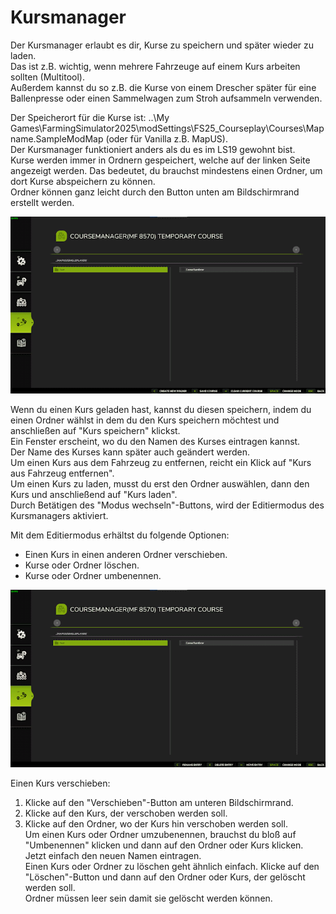 # Kursmanager

  
Der Kursmanager erlaubt es dir, Kurse zu speichern und später wieder zu laden.  
Das ist z.B. wichtig, wenn mehrere Fahrzeuge auf einem Kurs arbeiten sollten (Multitool).  
Außerdem kannst du so z.B. die Kurse von einem Drescher später für eine Ballenpresse oder einen Sammelwagen zum Stroh aufsammeln verwenden.  
  
Der Speicherort für die Kurse ist: ..\My Games\FarmingSimulator2025\modSettings\FS25_Courseplay\Courses\Mapname.SampleModMap (oder für Vanilla z.B. MapUS).  
Der Kursmanager funktioniert anders als du es im LS19 gewohnt bist.  
Kurse werden immer in Ordnern gespeichert, welche auf der linken Seite angezeigt werden. Das bedeutet, du brauchst mindestens einen Ordner, um dort Kurse abspeichern zu können.  
Ordner können ganz leicht durch den Button unten am Bildschirmrand erstellt werden.  


![Image](../assets/images/managerbasehelp_0_0_765_430.png)

  
Wenn du einen Kurs geladen hast, kannst du diesen speichern, indem du einen Ordner wählst in dem du den Kurs speichern möchtest und anschließen auf "Kurs speichern" klickst.  
Ein Fenster erscheint, wo du den Namen des Kurses eintragen kannst.  
Der Name des Kurses kann später auch geändert werden.  
Um einen Kurs aus dem Fahrzeug zu entfernen, reicht ein Klick auf "Kurs aus Fahrzeug entfernen".  
Um einen Kurs zu laden, musst du erst den Ordner auswählen, dann den Kurs und anschließend auf "Kurs laden".  
Durch Betätigen des "Modus wechseln"-Buttons, wird der Editiermodus des Kursmanagers aktiviert.  


  
Mit dem Editiermodus erhältst du folgende Optionen:  
- Einen Kurs in einen anderen Ordner verschieben.  
- Kurse oder Ordner löschen.  
- Kurse oder Ordner umbenennen.  


![Image](../assets/images/manageredithelp_0_0_765_430.png)

  
Einen Kurs verschieben:  
  1) Klicke auf den "Verschieben"-Button am unteren Bildschirmrand.  
  2) Klicke auf den Kurs, der verschoben werden soll.  
  3) Klicke auf den Ordner, wo der Kurs hin verschoben werden soll.  
Um einen Kurs oder Ordner umzubenennen, brauchst du bloß auf "Umbenennen" klicken und dann auf den Ordner oder Kurs klicken. Jetzt einfach den neuen Namen eintragen.  
Einen Kurs oder Ordner zu löschen geht ähnlich einfach. Klicke auf den "Löschen"-Button und dann auf den Ordner oder Kurs, der gelöscht werden soll.  
Ordner müssen leer sein damit sie gelöscht werden können.  


